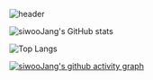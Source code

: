 ![header](https://capsule-render.vercel.app/api?type=waving&color=auto&height=300&section=header&text=siwooJang%20Github&fontSize=60)

 ![siwooJang's GitHub stats](https://github-readme-stats.vercel.app/api?username=siwooJang&show_icons=true&theme=tokyonight)


![Top Langs](https://github-readme-stats.vercel.app/api/top-langs/?username=siwooJang&layout=compact&theme=tokyonight)

[![siwooJang's github activity graph](https://github-readme-activity-graph.vercel.app/graph?username=siwooJang&theme=dracula)](https://github.com/ashutosh00710/github-readme-activity-graph)


